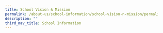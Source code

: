 ```yaml
---
title: School Vision & Mission
permalink: /about-us/school-information/school-vision-n-mission/permalink/
description: ""
third_nav_title: School Information
---
```

